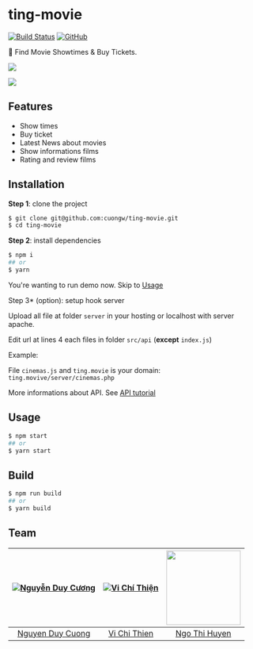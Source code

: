 # ting-movie

[![Build Status](https://travis-ci.org/cuongw/ting-movie.svg?branch=master)](https://travis-ci.org/cuongw/ting-movie)
[![GitHub](https://img.shields.io/github/license/cuongw/ting-movie.svg)](https://github.com/cuongw/ting-movie/blob/master/LICENSE)


🦄 Find Movie Showtimes & Buy Tickets.

![](screenshots/home.gif)

![](screenshots/showtime.gif)

## Features

- Show times
- Buy ticket
- Latest News about movies
- Show informations films
- Rating and review films

## Installation

**Step 1**: clone the project

```sh
$ git clone git@github.com:cuongw/ting-movie.git
$ cd ting-movie
```

**Step 2**: install dependencies

```sh
$ npm i
## or
$ yarn
```

You're wanting to run demo now. Skip to [Usage](usage)

Step 3* (option): setup hook server

Upload all file at folder `server` in your hosting or localhost with server apache.

Edit url at lines 4 each files in folder `src/api` (**except** `index.js`)

Example:

File `cinemas.js` and `ting.movie` is your domain: `ting.movive/server/cinemas.php`

More informations about API. See [API tutorial](server/README.md)


## Usage

```sh
$ npm start
## or
$ yarn start
```

## Build

```sh
$ npm run build
## or
$ yarn build
```

## Team

| [![Nguyễn Duy Cương](https://github.com/cuongw.png?size=150)](https://github.com/cuongw) | [![Vi Chí Thiện](https://github.com/tvc12.png?size=150)](https://github.com/tvc12) | [<img src="https://github.com/HuyenNgo.png" width="150">](https://github.com/HuyenNgo) |
| :---: | :---: | :---: |
| [Nguyen Duy Cuong](https://github.com/cuongw) | [Vi Chi Thien](https://github.com/tvc12) | [Ngo Thi Huyen](https://github.com/HuyenNgo) |
